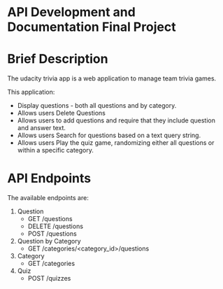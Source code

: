 # API Development and Documentation Final Project

# Brief Description
  The udacity trivia app is a web application to manage team trivia games.

 This application:
- Display questions - both all questions and by category.
- Allows users Delete Questions 
- Allows users to add questions and require that they include question and answer text.
- Allows users Search for questions based on a text query string.
- Allows users Play the quiz game, randomizing either all questions or within a specific category.

# API Endpoints
The available endpoints are:

1. Question
   - GET /questions
   - DELETE /questions
   - POST /questions
2. Question by Category
   - GET /categories/<category_id>/questions
3. Category
   - GET /categories
4. Quiz
   - POST /quizzes
